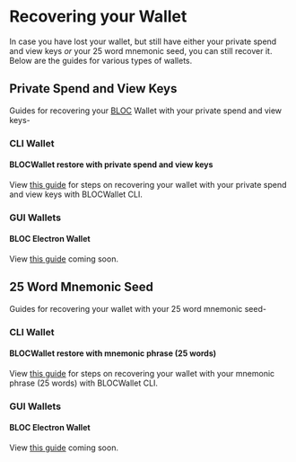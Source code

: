 # Recovering your Wallet

In case you have lost your wallet, but still have either your private spend and view keys *or* your 25 word mnemonic seed, you can still recover it. Below are the guides for various types of wallets.

## Private Spend and View Keys

Guides for recovering your [BLOC](https://bloc.money) Wallet with your private spend and view keys-

### CLI Wallet<a name="keys-cli-wallet"></a>

#### BLOCWallet restore with private spend and view keys<a name="recover-spend-view-keys"></a>

View [this guide](../Using-BLOCWallet#recover-spend-view-keys) for steps on recovering your wallet with your private spend and view keys with BLOCWallet CLI.

### GUI Wallets<a name="keys-gui-wallet"></a>

#### BLOC Electron Wallet<a name="recover-wallet-keys-bloc-electron"></a>

View [this guide](../#) coming soon.

## 25 Word Mnemonic Seed

Guides for recovering your wallet with your 25 word mnemonic seed-

### CLI Wallet<a name="25-cli-wallet"></a>

#### BLOCWallet restore with mnemonic phrase (25 words) <a name="recover-seed"></a>

View [this guide](../Using-BLOCWallet#recover-seed) for steps on recovering your wallet with your mnemonic phrase (25 words) with BLOCWallet CLI.

### GUI Wallets<a name="25-gui-wallet"></a>

#### BLOC Electron Wallet<a name="recover-wallet-seed-bloc-electron"></a>

View [this guide](../#) coming soon.
